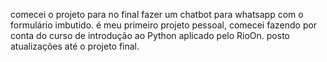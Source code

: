comecei o projeto para no final fazer um chatbot para whatsapp com o formulário imbutido. 
é meu primeiro projeto pessoal, comecei fazendo por conta do curso de introdução ao Python aplicado pelo RioOn.
posto atualizações até o projeto final.
